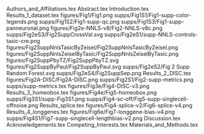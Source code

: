 Authors_and_Affiliations.tex
Abstract.tex
Introduction.tex
Results_1_dataset.tex
figures/Fig1/Fig1.png
supps/Fig1S1/Fig1-supp-color-legends.png
supps/Fig1S2/Fig1-supp-qc.png
supps/Fig1S3/Fig1-supp-panneuronal.png
figures/Fig2e-NNLS-v8/Fig2-NNLS-v8c.png
supps/Fig2eS3/Fig2SuppCrossVal.svg
supps/Fig2eS1/supp-NNLS-controls-tasic-cre.png
figures/Fig2SuppNnlsTasicByZeisel/Fig2SuppNnlsTasicByZeisel.png
figures/Fig2SuppNnlsZeiselByTasic/Fig2SuppNnlsZeiselByTasic.png
figures/Fig2SuppPbyTZ/Fig2SuppPbyTZ.svg
figures/Fig2SuppByPaul/Fig2SuppByPaul.svg
supps/Fig2eS2/Fig 2 Supp Random Forest.svg
supps/Fig2eS4/Fig2SuppSep.png
Results_2_DISC.tex
figures/Fig2A-DISC/Fig2A-DISC.png
supps/Fig2S1/Fig2-supp-metrics.png
supps/supp-metrics.tex
figures/Fig3e/Fig4-DISC-v3.png
Results_3_homeobox.tex
figures/Fig4e/Fig5-homeobox.png
supps/Fig3S1/supp-Fig3S1.png
supps/Fig4-sc-off/Fig5-supp-singlecell-offnoise.png
Results_splice.tex
figures/Fig4-splice-v2/Fig6-splice-v4.png
Results_4_longgenes.tex
figures/Fig6e/Fig7-longgene-bias-v4.png
supps/Fig4S1/Fig7-supp-singlecell-lengthbias-v2.png
Discussion.tex
Acknowledgements.tex
Competing_Interests.tex
Materials_and_Methods.tex